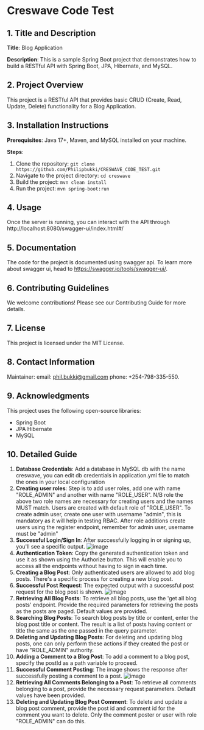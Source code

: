 # Creswave Code Test

## 1. Title and Description
**Title**: Blog Application

**Description**: This is a sample Spring Boot project that demonstrates how to build a RESTful API with Spring Boot, JPA, Hibernate, and MySQL.

## 2. Project Overview
This project is a RESTful API that provides basic CRUD (Create, Read, Update, Delete) functionality for a Blog Application.

## 3. Installation Instructions
**Prerequisites**: Java 17+, Maven, and MySQL installed on your machine.

**Steps**:
1. Clone the repository: `git clone https://github.com/Philipbukki/CRESWAVE_CODE_TEST.git`
2. Navigate to the project directory: `cd creswave`
3. Build the project: `mvn clean install`
4. Run the project: `mvn spring-boot:run`

## 4. Usage
Once the server is running, you can interact with the API through http://localhost:8080/swagger-ui/index.html#/
## 5. Documentation
The code for the project is documented using swagger api. To learn more about swagger ui, head to https://swagger.io/tools/swagger-ui/.

## 6. Contributing Guidelines
We welcome contributions! Please see our Contributing Guide for more details.

## 7. License
This project is licensed under the MIT License.

## 8. Contact Information
Maintainer: email: phil.bukki@gmail.com phone: +254-798-335-550.

## 9. Acknowledgments
This project uses the following open-source libraries:
- Spring Boot
- JPA Hibernate
- MySQL

## 10. Detailed Guide
1. **Database Credentials**: Add a database in MySQL db with the name creswave, you can edit db credentials in application.yml file to match the ones in your local configuration
1. **Creating user roles**:
Step is to add user roles, add one with name "ROLE_ADMIN" and another with name "ROLE_USER". N/B role the above two role names are necessary for creating users and the names MUST match. Users are created with default role of "ROLE_USER". To create admin user, create one user with username "admin", this is mandatory as it will help in testing RBAC. After role additions create users using the register endpoint, remember for admin user, username must be "admin" 
1. **Successful Login/Sign In**: After successfully logging in or signing up, you'll see a specific output.
   ![image](https://github.com/Philipbukki/CRESWAVE_CODE_TEST/assets/43266759/877e2a90-03a4-40f3-97cb-f4b92d1680f0)
3. **Authentication Token**: Copy the generated authentication token and use it as shown using the Authorize button. This will enable you to access all the endpoints without having to sign in each time.
4. **Creating a Blog Post**: Only authenticated users are allowed to add blog posts. There's a specific process for creating a new blog post.
5. **Successful Post Request**: The expected output with a successful post request for the blog post is shown.
   ![image](https://github.com/Philipbukki/CRESWAVE_CODE_TEST/assets/43266759/668a4c50-0b43-4a7c-9480-52c3496f0f43)
7. **Retrieving All Blog Posts**: To retrieve all blog posts, use the 'get all blog posts' endpoint. Provide the required parameters for retrieving the posts as the posts are paged. Default values are provided.
8. **Searching Blog Posts**: To search blog posts by title or content, enter the blog post title or content. The result is a list of posts having content or title the same as the one passed in the query parameter.
9. **Deleting and Updating Blog Posts**: For deleting and updating blog posts, one can only perform these actions if they created the post or have "ROLE_ADMIN" authority.
10. **Adding a Comment to a Blog Post**: To add a comment to a blog post, specify the postId as a path variable to proceed.
11. **Successful Comment Posting**: The image shows the response after successfully posting a comment to a post.
    ![image](https://github.com/Philipbukki/CRESWAVE_CODE_TEST/assets/43266759/cab64be4-d201-4101-a412-15dcd40fd466)
13. **Retrieving All Comments Belonging to a Post**: To retrieve all comments belonging to a post, provide the necessary request parameters. Default values have been provided.
14. **Deleting and Updating Blog Post Comment**: To delete and update a blog post comment, provide the post id and comment id for the comment you want to delete. Only the comment poster or user with role "ROLE_ADMIN" can do this.

